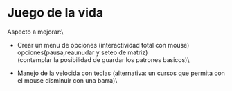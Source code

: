 # Juego de la vida
Aspecto a mejorar:\
- Crear un menu de opciones (interactividad total con mouse) opciones(pausa,reaunudar y seteo de matriz)\
(contemplar la posibilidad de guardar los patrones basicos)\

- Manejo de la velocida con teclas (alternativa: un cursos que permita con el mouse disminuir con una barra)\

